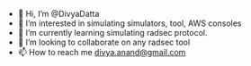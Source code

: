 - 👋 Hi, I’m @DivyaDatta
- 👀 I’m interested in simulating simulators, tool, AWS consoles 
- 🌱 I’m currently learning simulating radsec protocol.
- 💞️ I’m looking to collaborate on any radsec tool
- 📫 How to reach me divya.anand@gmail.com

<!---
DivyaDatta/DivyaDatta is a ✨ special ✨ repository because its `README.md` (this file) appears on your GitHub profile.
You can click the Preview link to take a look at your changes.
--->

